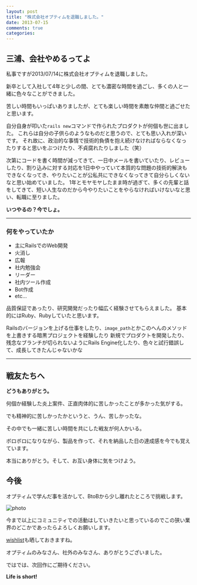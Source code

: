 ```yaml
---
layout: post
title: "株式会社オプティムを退職しました。"
date: 2013-07-15
comments: true
categories:
---
```


## 三浦、会社やめるってよ

 <!--more-->

私事ですが2013/07/14に株式会社オプティムを退職しました。

新卒として入社して4年と少しの間、とても濃密な時間を過ごし、多くの人と一緒に色々なことができました。

苦しい時間もいっぱいありましたが、とても楽しい時間を素敵な仲間と過ごせたと思います。

自分自身が叩いた`rails new`コマンドで作られたプロダクトが何個も世に出ました。
これらは自分の子供らのようなものだと思うので、とても思い入れが深いです。
それ故に、政治的な事情で技術的負債を抱え続けなければならなくなったりすると思いをぶつけたり、不貞腐れたりしました（笑）

次第にコードを書く時間が減ってきて、一日中メールを書いていたり、レビューしたり、割り込みに対する対応を1日中やっていて本質的な問題の技術的解決もできなくなってき、やりたいことが公私共にできなくなってきて自分らしくないなと思い始めていました。
1年とモヤモヤしたまま時が過ぎて、多くの先輩と話をしてきて、短い人生なのだから今やりたいことをやらなければいけないなと思い、転職に至りました。

**いつやるの？今でしょ。**

---

### 何をやっていたか
- 主にRailsでのWeb開発
- 火消し
- 広報
- 社内勉強会
- リーダー
- 社内ツール作成
- Bot作成
- etc...

品質保証であったり、研究開発だったり幅広く経験させてもらえました。
基本的にはRuby、Rubyしていたと思います。

Railsのバージョンを上げる仕事をしたり、`image_path`とかこのへんのメソッドを上書きする暗黒プロジェクトを経験したり
新規でプロダクトを開発したり、残念なブランチが切られないようにRails Engine化したり、色々と試行錯誤して、成長してきたんじゃないかな

---

## 戦友たちへ
**どうもありがとう。**

何個か経験した炎上案件、正直肉体的に苦しかったことが多かった気がする。

でも精神的に苦しかったかというと、うん、苦しかったな。

その中でも一緒に苦しい時間を共にした戦友が何人かいる。

ボロボロになりながら、製品を作って、それを納品した日の達成感を今でも覚えています。

本当にありがとう。そして、お互い身体に気をつけよう。

## 今後
オプティムで学んだ事を活かして、BtoBから少し離れたところで挑戦します。

![photo](http://farm3.staticflickr.com/2872/9288755191_52dd792217_n.jpg)

今まで以上にコミュニティでの活動はしていきたいと思っているのでこの狭い業界のどこかであったらよろしくお願いします。


[wishlist](http://www.amazon.co.jp/registry/wishlist/5T0A6N2ZGEZD)も晒しておきますね。

オプティムのみなさん、社外のみなさん、ありがとうございました。

ではでは、次回作にご期待ください。

**Life is short!**
